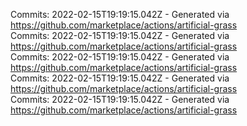 Commits: 2022-02-15T19:19:15.042Z - Generated via https://github.com/marketplace/actions/artificial-grass
<br>
Commits: 2022-02-15T19:19:15.042Z - Generated via https://github.com/marketplace/actions/artificial-grass
<br>
Commits: 2022-02-15T19:19:15.042Z - Generated via https://github.com/marketplace/actions/artificial-grass
<br>
Commits: 2022-02-15T19:19:15.042Z - Generated via https://github.com/marketplace/actions/artificial-grass
<br>
Commits: 2022-02-15T19:19:15.042Z - Generated via https://github.com/marketplace/actions/artificial-grass
<br>

